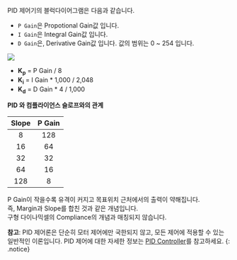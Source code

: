 PID 제어기의 블럭다이어그램은 다음과 같습니다.
- `P Gain`은 Propotional Gain값 입니다.
- `I Gain`은 Integral Gain값 입니다.
- `D Gain`은, Derivative Gain값 입니다.
값의 범위는 0 ~ 254 입니다.

![](/assets/images/dxl/mx/mx-12_pid_control.png)

- **K<sub>p</sub>** = P Gain / 8
- **K<sub>i</sub>** = I Gain * 1,000 / 2,048
- **K<sub>d</sub>** = D Gain * 4 / 1,000

**PID 와 컴플라이언스 슬로프와의 관계**

| Slope | P Gain |
|:-----:|:------:|
|   8   |  128   |
|  16   |   64   |
|  32   |   32   |
|  64   |   16   |
|  128  |   8    |

P Gain이 작을수록 유격이 커지고 목표위치 근처에서의 출력이 약해집니다.  
즉, Margin과 Slope를 합친 것과 같은 개념입니다.  
구형 다이나믹셀의 Compliance의 개념과 매칭되지 않습니다.  

**참고**: PID 제어론은 단순히 모터 제어에만 국한되지 않고, 모든 제어에 적용할 수 있는 일반적인 이론입니다. PID 제어에 대한 자세한 정보는 [PID Controller](http://en.wikipedia.org/wiki/PID_controller)를 참고하세요.
{: .notice}
